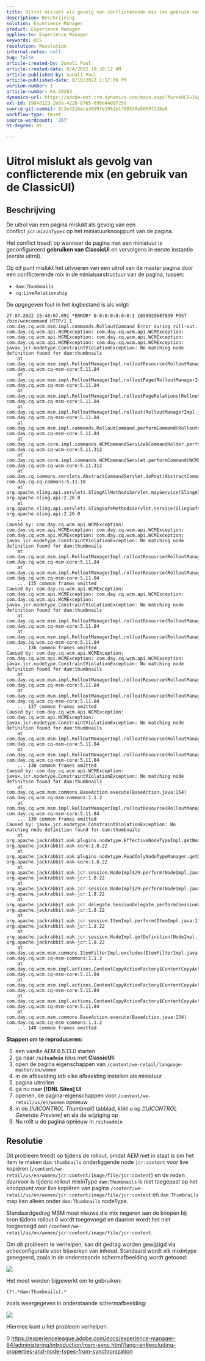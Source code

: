 ```yaml
---
title: Uitrol mislukt als gevolg van conflicterende mix (en gebruik van de ClassicUI)
description: Beschrijving
solution: Experience Manager
product: Experience Manager
applies-to: Experience Manager
keywords: KCS
resolution: Resolution
internal-notes: null
bug: false
article-created-by: Sunali Paul
article-created-date: 8/4/2022 10:30:12 AM
article-published-by: Sunali Paul
article-published-date: 8/10/2022 1:17:09 PM
version-number: 1
article-number: KA-20283
dynamics-url: https://adobe-ent.crm.dynamics.com/main.aspx?forceUCI=1&pagetype=entityrecord&etn=knowledgearticle&id=44fff16a-e013-ed11-b83d-002248086a27
exl-id: 19d4d123-2e8a-422b-8765-69ba44d0725d
source-git-commit: 0c3e421beca46d9fe1952b1f98538a50697216a0
workflow-type: tm+mt
source-wordcount: '267'
ht-degree: 0%

---
```


# Uitrol mislukt als gevolg van conflicterende mix (en gebruik van de ClassicUI)

## Beschrijving


De uitrol van een pagina mislukt als gevolg van een conflict *`jcr:mixinTypes`* op het miniatuurknooppunt van de pagina.

Het conflict treedt op wanneer de pagina met een miniatuur is geconfigureerd <b>gebruiken van ClassicUI</b> en vervolgens in eerste instantie (eerste uitrol).

Op dit punt mislukt het uitvoeren van een uitrol van de master pagina door een conflicterende mix in de miniatuurstructuur van de pagina, tussen:

- `dam:Thumbnails`
- `cq:LiveRelationship`


De opgegeven fout in het logbestand is als volgt:


```
27.07.2022 15:48:07.091 *ERROR* 0:0:0:0:0:0:0:1 1658929687039 POST /bin/wcmcommand HTTP/1.1 com.day.cq.wcm.msm.impl.commands.RolloutCommand Error during roll-out.
com.day.cq.wcm.api.WCMException: com.day.cq.wcm.api.WCMException: com.day.cq.wcm.api.WCMException: com.day.cq.wcm.api.WCMException: com.day.cq.wcm.api.WCMException: com.day.cq.wcm.api.WCMException: javax.jcr.nodetype.ConstraintViolationException: No matching node definition found for dam:thumbnails
    at com.day.cq.wcm.msm.impl.RolloutManagerImpl.rolloutResource(RolloutManagerImpl.java:824) com.day.cq.wcm.cq-msm-core:5.11.84
    at com.day.cq.wcm.msm.impl.RolloutManagerImpl.rolloutPage(RolloutManagerImpl.java:693) com.day.cq.wcm.cq-msm-core:5.11.84
    at com.day.cq.wcm.msm.impl.RolloutManagerImpl.rolloutPageRelations(RolloutManagerImpl.java:624) com.day.cq.wcm.cq-msm-core:5.11.84
    at com.day.cq.wcm.msm.impl.RolloutManagerImpl.rollout(RolloutManagerImpl.java:515) com.day.cq.wcm.cq-msm-core:5.11.84
    at com.day.cq.wcm.msm.impl.commands.RolloutCommand.performCommand(RolloutCommand.java:153) com.day.cq.wcm.cq-msm-core:5.11.84
    at com.day.cq.wcm.core.impl.commands.WCMCommandService$CommandHolder.performCommand(WCMCommandService.java:178) com.day.cq.wcm.cq-wcm-core:5.11.312
    at com.day.cq.wcm.core.impl.commands.WCMCommandServlet.performCommand(WCMCommandServlet.java:120) com.day.cq.wcm.cq-wcm-core:5.11.312
    at com.day.cq.commons.servlets.AbstractCommandServlet.doPost(AbstractCommandServlet.java:49) com.day.cq.cq-commons:5.11.18
    at org.apache.sling.api.servlets.SlingAllMethodsServlet.mayService(SlingAllMethodsServlet.java:146) org.apache.sling.api:2.20.0
    at org.apache.sling.api.servlets.SlingSafeMethodsServlet.service(SlingSafeMethodsServlet.java:342) org.apache.sling.api:2.20.0
    ..
Caused by: com.day.cq.wcm.api.WCMException: com.day.cq.wcm.api.WCMException: com.day.cq.wcm.api.WCMException: com.day.cq.wcm.api.WCMException: com.day.cq.wcm.api.WCMException: javax.jcr.nodetype.ConstraintViolationException: No matching node definition found for dam:thumbnails
    at com.day.cq.wcm.msm.impl.RolloutManagerImpl.rolloutResource(RolloutManagerImpl.java:824) com.day.cq.wcm.cq-msm-core:5.11.84
    at com.day.cq.wcm.msm.impl.RolloutManagerImpl.rolloutResource(RolloutManagerImpl.java:811) com.day.cq.wcm.cq-msm-core:5.11.84
    ... 135 common frames omitted
Caused by: com.day.cq.wcm.api.WCMException: com.day.cq.wcm.api.WCMException: com.day.cq.wcm.api.WCMException: com.day.cq.wcm.api.WCMException: javax.jcr.nodetype.ConstraintViolationException: No matching node definition found for dam:thumbnails
    at com.day.cq.wcm.msm.impl.RolloutManagerImpl.rolloutResource(RolloutManagerImpl.java:824) com.day.cq.wcm.cq-msm-core:5.11.84
    at com.day.cq.wcm.msm.impl.RolloutManagerImpl.rolloutResource(RolloutManagerImpl.java:811) com.day.cq.wcm.cq-msm-core:5.11.84
    ... 136 common frames omitted
Caused by: com.day.cq.wcm.api.WCMException: com.day.cq.wcm.api.WCMException: com.day.cq.wcm.api.WCMException: javax.jcr.nodetype.ConstraintViolationException: No matching node definition found for dam:thumbnails
    at com.day.cq.wcm.msm.impl.RolloutManagerImpl.rolloutResource(RolloutManagerImpl.java:824) com.day.cq.wcm.cq-msm-core:5.11.84
    at com.day.cq.wcm.msm.impl.RolloutManagerImpl.rolloutResource(RolloutManagerImpl.java:811) com.day.cq.wcm.cq-msm-core:5.11.84
    ... 137 common frames omitted
Caused by: com.day.cq.wcm.api.WCMException: com.day.cq.wcm.api.WCMException: javax.jcr.nodetype.ConstraintViolationException: No matching node definition found for dam:thumbnails
    at com.day.cq.wcm.msm.impl.RolloutManagerImpl.rolloutResource(RolloutManagerImpl.java:824) com.day.cq.wcm.cq-msm-core:5.11.84
    at com.day.cq.wcm.msm.impl.RolloutManagerImpl.rolloutResource(RolloutManagerImpl.java:811) com.day.cq.wcm.cq-msm-core:5.11.84
    ... 138 common frames omitted
Caused by: com.day.cq.wcm.api.WCMException: javax.jcr.nodetype.ConstraintViolationException: No matching node definition found for dam:thumbnails
    at com.day.cq.wcm.msm.commons.BaseAction.execute(BaseAction.java:154) com.day.cq.wcm.cq-msm-commons:1.1.2
    at com.day.cq.wcm.msm.impl.RolloutManagerImpl.rolloutResource(RolloutManagerImpl.java:790) com.day.cq.wcm.cq-msm-core:5.11.84
    ... 139 common frames omitted
Caused by: javax.jcr.nodetype.ConstraintViolationException: No matching node definition found for dam:thumbnails
    at org.apache.jackrabbit.oak.plugins.nodetype.EffectiveNodeTypeImpl.getNodeDefinition(EffectiveNodeTypeImpl.java:454) org.apache.jackrabbit.oak-core:1.8.22
    at org.apache.jackrabbit.oak.plugins.nodetype.ReadOnlyNodeTypeManager.getDefinition(ReadOnlyNodeTypeManager.java:396) org.apache.jackrabbit.oak-core:1.8.22
    at org.apache.jackrabbit.oak.jcr.session.NodeImpl$29.perform(NodeImpl.java:1031) org.apache.jackrabbit.oak-jcr:1.8.22
    at org.apache.jackrabbit.oak.jcr.session.NodeImpl$29.perform(NodeImpl.java:1023) org.apache.jackrabbit.oak-jcr:1.8.22
    at org.apache.jackrabbit.oak.jcr.delegate.SessionDelegate.perform(SessionDelegate.java:207) org.apache.jackrabbit.oak-jcr:1.8.22
    at org.apache.jackrabbit.oak.jcr.session.ItemImpl.perform(ItemImpl.java:112) org.apache.jackrabbit.oak-jcr:1.8.22
    at org.apache.jackrabbit.oak.jcr.session.NodeImpl.getDefinition(NodeImpl.java:1023) org.apache.jackrabbit.oak-jcr:1.8.22
    at com.day.cq.wcm.msm.commons.ItemFilterImpl.excludes(ItemFilterImpl.java:91) com.day.cq.wcm.cq-msm-commons:1.1.2
    at com.day.cq.wcm.msm.impl.actions.ContentCopyActionFactory$ContentCopyAction.applyFilters(ContentCopyActionFactory.java:293) com.day.cq.wcm.cq-msm-core:5.11.84
    at com.day.cq.wcm.msm.impl.actions.ContentCopyActionFactory$ContentCopyAction.createCopy(ContentCopyActionFactory.java:245) com.day.cq.wcm.cq-msm-core:5.11.84
    at com.day.cq.wcm.msm.impl.actions.ContentCopyActionFactory$ContentCopyAction.doExecute(ContentCopyActionFactory.java:208) com.day.cq.wcm.cq-msm-core:5.11.84
    at com.day.cq.wcm.msm.commons.BaseAction.execute(BaseAction.java:134) com.day.cq.wcm.cq-msm-commons:1.1.2
    ... 140 common frames omitted
```


<b>Stappen om te reproduceren:</b>

1. een vanille AEM 6.5.13.0 starten
2. ga naar <b>`/siteadmin`</b> (dus met <b>ClassicUI</b>)
3. open de pagina eigenschappen van `/content/we-retail/language-master/en/women`
4. in de afbeelding *tab* elke afbeelding instellen als miniatuur
5. pagina uitrollen
6. ga nu naar <b>[!DNL Sites] UI</b>
7. openen, de pagina-eigenschappen voor `/content/we-retail/us/en/women` opnieuw
8. in de *[!UICONTROL Thumbnail]* tabblad, klikt u op *[!UICONTROL Generate Preview]* en sla de wijziging op
9. Nu rollt u de pagina opnieuw in `/siteadmin`



## Resolutie


Dit probleem treedt op tijdens de rollout, omdat AEM niet in staat is om het item te maken `dam:thumbnails` onderliggende node `jcr:content` voor live kopiëren (`/content/we-retail/us/en/women/jcr:content/image/file/jcr:content`) en de reden daarvoor is tijdens rollout mixinType `dam:Thumbnails` is niet toegepast op het knooppunt voor live kopiëren van pagina `/content/we-retail/us/en/women/jcr:content/image/file/jcr:content` en `dam:Thumbnails` map kan alleen onder `dam:Thumbnails` nodeType.

Standaardgedrag MSM moet nieuwe die mix negeren aan de knopen bij bron tijdens rollout 0 wordt toegevoegd en daarom wordt het niet toegevoegd aan `/content/we-retail/us/en/women/jcr:content/image/file/jcr:content`.

Om dit probleem te verhelpen, kan dit gedrag worden gewijzigd via actieconfiguratie voor bijwerken van inhoud.
Standaard wordt elk mixintype genegeerd, zoals in de onderstaande schermafbeelding wordt getoond:

![](assets/6e22f175-e313-ed11-b83d-002248086a27.png)

Het moet worden bijgewerkt om te gebruiken:


```
(?!.*dam:Thumbnails).*
```


zoals weergegeven in onderstaande schermafbeelding:

![](assets/4d5f7db7-e313-ed11-b83d-002248086a27.png)

Hiermee kunt u het probleem verhelpen.

0 https://experienceleague.adobe.com/docs/experience-manager-64/administering/introduction/msm-sync.html?lang=en#excluding-properties-and-node-types-from-synchronization
